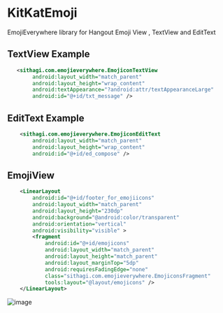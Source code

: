 KitKatEmoji
===========

EmojiEverywhere library for Hangout Emoji View , TextView and EditText


## TextView Example

```xml
   <sithagi.com.emojieverywhere.EmojiconTextView
        android:layout_width="match_parent"
        android:layout_height="wrap_content"
        android:textAppearance="?android:attr/textAppearanceLarge"
        android:id="@+id/txt_message" />
```

## EditText Example

```xml
    <sithagi.com.emojieverywhere.EmojiconEditText
        android:layout_width="match_parent"
        android:layout_height="wrap_content"
        android:id="@+id/ed_compose" />
```


## EmojiView

```xml
    <LinearLayout
        android:id="@+id/footer_for_emojiicons"
        android:layout_width="match_parent"
        android:layout_height="230dp"
        android:background="@android:color/transparent"
        android:orientation="vertical"
        android:visibility="visible" >
        <fragment
            android:id="@+id/emojicons"
            android:layout_width="match_parent"
            android:layout_height="match_parent"
            android:layout_marginTop="5dp"
            android:requiresFadingEdge="none"
            class="sithagi.com.emojieverywhere.EmojiconsFragment"
            tools:layout="@layout/emojicons" />
    </LinearLayout>
```


![image](https://github.com/chathudan/KitKatEmoji/blob/dev/KitKatEmoji.png)


